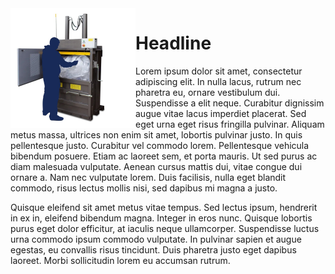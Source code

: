 <img align="left" width="200" src="https://github.com/414962002/dns-pres-bot/blob/main/img/1.jpg" />

# Headline 

Lorem ipsum dolor sit amet, consectetur adipiscing elit. In nulla lacus, rutrum nec pharetra eu, ornare vestibulum dui. Suspendisse a elit neque. Curabitur dignissim augue vitae lacus imperdiet placerat. Sed eget urna eget risus fringilla pulvinar. Aliquam metus massa, ultrices non enim sit amet, lobortis pulvinar justo. In quis pellentesque justo. Curabitur vel commodo lorem. Pellentesque vehicula bibendum posuere. Etiam ac laoreet sem, et porta mauris. Ut sed purus ac diam malesuada vulputate. Aenean cursus mattis dui, vitae congue dui ornare a. Nam nec vulputate lorem. Duis facilisis, nulla eget blandit commodo, risus lectus mollis nisi, sed dapibus mi magna a justo.

Quisque eleifend sit amet metus vitae tempus. Sed lectus ipsum, hendrerit in ex in, eleifend bibendum magna. Integer in eros nunc. Quisque lobortis purus eget dolor efficitur, at iaculis neque ullamcorper. Suspendisse luctus urna commodo ipsum commodo vulputate. In pulvinar sapien et augue egestas, eu convallis risus tincidunt. Duis pharetra justo eget dapibus laoreet. Morbi sollicitudin lorem eu accumsan rutrum.
